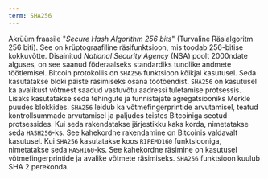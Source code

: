 ```yaml
---
term: SHA256
---
```


Akrüüm fraasile "*Secure Hash Algorithm 256 bits*" (Turvaline Räsialgoritm 256 biti). See on krüptograafiline räsifunktsioon, mis toodab 256-bitise kokkuvõtte. Disainitud *National Security Agency* (NSA) poolt 2000ndate alguses, on see saanud föderaalseks standardiks tundlike andmete töötlemisel. Bitcoin protokollis on `SHA256` funktsioon kõikjal kasutusel. Seda kasutatakse bloki päiste räsimiseks osana töötõendist. `SHA256` on kasutusel ka avalikust võtmest saadud vastuvõtu aadressi tuletamise protsessis. Lisaks kasutatakse seda tehingute ja tunnistajate agregatsiooniks Merkle puudes blokkides. `SHA256` leidub ka võtmefingerprintide arvutamisel, teatud kontrollsummade arvutamisel ja paljudes teistes Bitcoiniga seotud protsessides. Kui seda rakendatakse järjestikku kaks korda, nimetatakse seda `HASH256`-ks. See kahekordne rakendamine on Bitcoinis valdavalt kasutusel. Kui `SHA256` kasutatakse koos `RIPEMD160` funktsiooniga, nimetatakse seda `HASH160`-ks. See kahekordne räsimine on kasutusel võtmefingerprintide ja avalike võtmete räsimiseks. `SHA256` funktsioon kuulub SHA 2 perekonda.